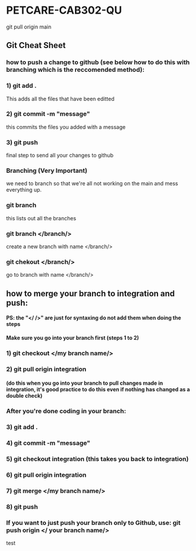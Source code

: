 # PETCARE-CAB302-QU
git pull origin main

## Git Cheat Sheet

### how to push a change to github (see below how to do this with branching which is the reccomended method):

### 1) git add . 
This adds all the files that have been editted

### 2) git commit -m "message" 
this commits the files you added with a message 

### 3) git push
final step to send all your changes to github

### Branching (Very Important)
we need to branch so that we're all not working on the main and mess everything up.

### git branch
this lists out all the branches

### git branch </branch/>
create a new branch with name </branch/>

### git chekout </branch/>
go to branch with name </branch/> 


## how to merge your branch to integration and push:
#### PS: the "</ />" are just for syntaxing do not add them when doing the steps
#### Make sure you go into your branch first (steps 1 to 2)
### 1) git checkout </my branch name/> 
### 2) git pull origin integration 
#### (do this when you go into your branch to pull changes made in integration, it's good practice to do this even if nothing has changed as a double check) 
### After you're done coding in your branch: 
### 3) git add .
### 4) git commit -m "message" 
### 5) git checkout integration (this takes you back to integration)
### 6) git pull origin integration 
### 7) git merge </my branch name/>
### 8) git push 

### If you want to just push your branch only to Github, use: git push origin </ your branch name/>

test


